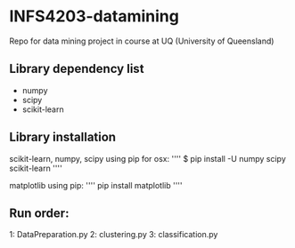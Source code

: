 # INFS4203-datamining
Repo for data mining project in course at UQ (University of Queensland)

## Library dependency list
- numpy
- scipy
- scikit-learn

## Library installation
scikit-learn, numpy, scipy using pip for osx:
''''
$ pip install -U numpy scipy scikit-learn
''''

matplotlib using pip:
''''
pip install matplotlib
''''





## Run order: 
1: DataPreparation.py
2: clustering.py
3: classification.py
